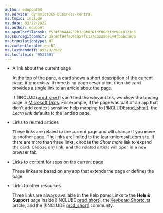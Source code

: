 ```yaml
---
author: edupont04
ms.service: dynamics365-business-central
ms.topic: include
ms.date: 03/22/2022
ms.author: edupont
ms.openlocfilehash: f574fbb444752b1c8b0761df80dbfdc98e8123e6
ms.sourcegitcommit: 3acadf94fa34ca57fc137cb2296e644fbabc1a60
ms.translationtype: HT
ms.contentlocale: en-NZ
ms.lasthandoff: 09/19/2022
ms.locfileid: "9531691"
---
```

- A link about the current page

  At the top of the pane, a card shows a short description of the current page, if one exists. If there is no page description, then the card provides a single link to an article about the page.  

  If [!INCLUDE[prod_short](prod_short.md)] can't find the relevant link, we show the landing page in [Microsoft Docs](/dynamics365/business-central). For example, if the page was part of an app that didn't add context-sensitive Help mapping to [!INCLUDE[prod_short](prod_short.md)], the *Learn link* defaults to the landing page.  

- Links to related articles

  These links are related to the current page and will change if you move to another page. The links are limited to the learn.microsoft.com site. If there are more than three links, choose the *Show more* link to expand the card. Choose any link, and the related article will open in a new browser tab.  
- Links to content for apps on the current page  

  These links are based on any app that extends the page or defines the page.  
- Links to other resources

  Three links are always available in the Help pane: Links to the  **Help & Support** page inside [!INCLUDE [prod_short](prod_short.md)], the [Keyboard Shortcuts](../keyboard-shortcuts.md) article, and the [!INCLUDE [prod_short](prod_short.md)] community.  
